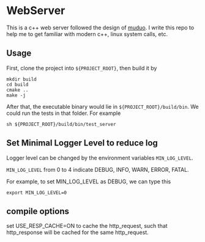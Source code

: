 # WebServer

This is a c++ web server followed the design of 
[muduo](http://github.com/chenshuo/muduo). 
I write this repo to help me to get familiar with modern c++, 
linux system calls, etc.

## Usage

First, clone the project into `${PROJECT_ROOT}`, then build it by

```shell script
mkdir build
cd build
cmake ..
make -j
```
After that, the executable binary would lie in `${PROJECT_ROOT}/build/bin`. 
We could run the tests in that folder. For example 

```shell script
sh ${PROJECT_ROOT}/build/bin/test_server
``` 

## Set Minimal Logger Level to reduce log

Logger level can be changed by the environment variables `MIN_LOG_LEVEL`.

`MIN_LOG_LEVEL` from 0 to 4 indicate DEBUG, INFO, WARN, ERROR, FATAL. 

For example, to set MIN_LOG_LEVEL as DEBUG, we can type this
```shell script
export MIN_LOG_LEVEL=0
```

## compile options

set USE_RESP_CACHE=ON to cache the http_request, such that 
http_response will be cached for the same http_request.   
